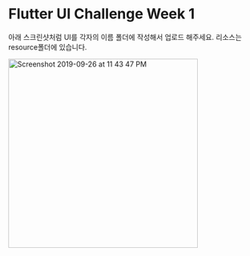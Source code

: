 # Flutter UI Challenge Week 1

아래 스크린샷처럼 UI를 각자의 이름 폴더에 작성해서 업로드 해주세요.
리소스는 resource폴더에 있습니다.

<img width="378" alt="Screenshot 2019-09-26 at 11 43 47 PM" src="https://user-images.githubusercontent.com/10756609/65713793-92521280-e0b7-11e9-857e-6548c7d055ad.png">
